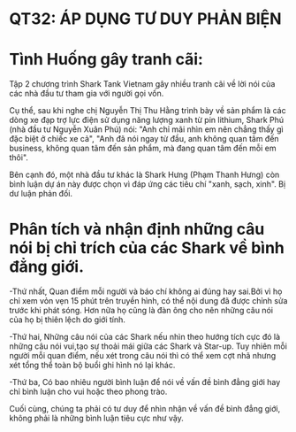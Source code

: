 QT32: ÁP DỤNG TƯ DUY PHẢN BIỆN 
======
Tình Huống gây tranh cãi:
===
Tập 2 chương trình Shark Tank Vietnam gây nhiều tranh cãi về lời nói của các nhà đầu tư tham gia với người gọi vốn.

Cụ thể, sau khi nghe chị Nguyễn Thị Thu Hằng trình bày về sản phẩm là các dòng xe đạp trợ lực điện sử dụng năng lượng xanh từ pin lithium, Shark Phú (nhà đầu tư Nguyễn Xuân Phú) nói: "Anh chỉ mãi nhìn em nên chẳng thấy gì đặc biệt ở chiếc xe cả", "Anh đã nói ngay từ đầu, anh không quan tâm đến business, không quan tâm đến sản phẩm, mà đang quan tâm đến mỗi em thôi".

Bên cạnh đó, một nhà đầu tư khác là Shark Hưng (Phạm Thanh Hưng) còn bình luận dự án này được chọn vì đáp ứng các tiêu chí "xanh, sạch, xinh". Bị dư luận phản đối.

Phân tích và nhận định những câu nói bị chỉ trích của các Shark về bình đẳng giới.
======
-Thứ nhất, Quan điểm mỗi người và báo chí không ai đúng hay sai.Bởi vì họ chỉ xem vỏn vẹn 15 phút trên truyền hình, có thể nội dung đã được chỉnh sửa trước khi phát sóng. Hơn nữa họ cũng là đàn ông cho nên những câu nói của họ bị thiên lệch do giới tính.

-Thứ hai, Những câu nói của các Shark nếu nhìn theo hướng tích cực đó là những câu nói vui,tạo sự thoải mái giữa các Shark và Star-up. Tuy nhiên mỗi người mỗi quan điểm, nếu xét trong câu nói thì có thể xem cợt nhã nhưng xét tổng thể toàn bộ buổi ghi hình nó lại khác.

-Thứ ba, Có bao nhiêu người bình luận để nói về vấn đề bình đẳng giới hay chỉ bình luận cho vui hoặc theo phong trào.

Cuối cùng, chúng ta phải có tư duy để nhìn nhận về vấn đề bình đẳng giới, không phải là những bình luận tiêu cực như vậy.


